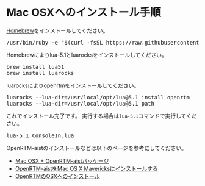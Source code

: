 # Mac OSXへのインストール手順

[Homebrew](https://brew.sh/index_ja)をインストールしてください。

<pre>
/usr/bin/ruby -e "$(curl -fsSL https://raw.githubusercontent.com/Homebrew/install/master/install)"
</pre>


Homebrewによりlua-5.1とluarocksをインストールしてください。

<pre>
brew install lua51
brew install luarocks
</pre>


luarocksによりopenrtmをインストールしてください。

<pre>
luarocks --lua-dir=/usr/local/opt/lua@5.1 install openrtm
luarocks --lua-dir=/usr/local/opt/lua@5.1 path
</pre>


これでインストール完了です。
実行する場合は`lua-5.1`コマンドで実行してください。

<pre>
lua-5.1 ConsoleIn.lua
</pre>

OpenRTM-aistのインストールなどは以下のページを参考にしてください。

* [Mac OSX + OpenRTM-aistパッケージ](http://sugarsweetrobotics.com/?page_id=111)
* [OpenRTM-aistをMac OS X Mavericksにインストールする](https://qiita.com/switchback_sus4/items/25a969fcc30da2cdff3b)
* [OpenRTMのOSXへのインストール](http://docs.fabo.io/openrtm/installosx.html)
